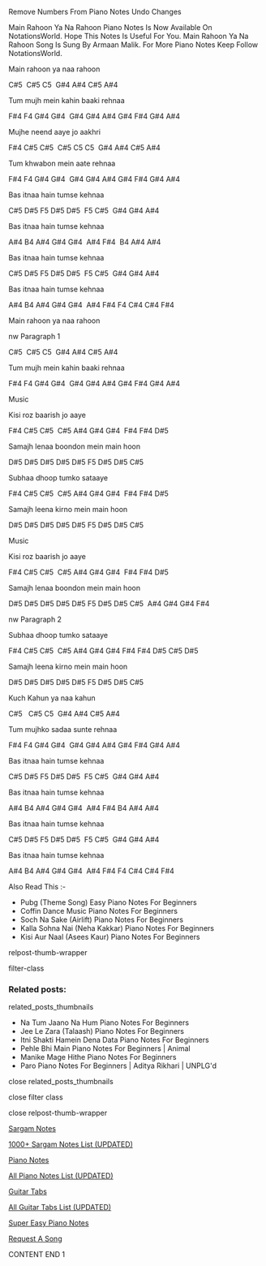 
Remove Numbers From Piano Notes
Undo Changes

Main Rahoon Ya Na Rahoon Piano Notes Is Now Available On NotationsWorld. Hope This Notes Is Useful For You. Main Rahoon Ya Na Rahoon Song Is Sung By Armaan Malik. For More Piano Notes Keep Follow NotationsWorld.

Main rahoon ya naa rahoon

C#5  C#5 C5  G#4 A#4 C#5 A#4

Tum mujh mein kahin baaki rehnaa

F#4 F4 G#4 G#4  G#4 G#4 A#4 G#4 F#4 G#4 A#4

Mujhe neend aaye jo aakhri

F#4 C#5 C#5  C#5 C5 C5  G#4 A#4 C#5 A#4

Tum khwabon mein aate rehnaa

F#4 F4 G#4 G#4  G#4 G#4 A#4 G#4 F#4 G#4 A#4

Bas itnaa hain tumse kehnaa

C#5 D#5 F5 D#5 D#5  F5 C#5  G#4 G#4 A#4

Bas itnaa hain tumse kehnaa

A#4 B4 A#4 G#4 G#4  A#4 F#4  B4 A#4 A#4

Bas itnaa hain tumse kehnaa

C#5 D#5 F5 D#5 D#5  F5 C#5  G#4 G#4 A#4

Bas itnaa hain tumse kehnaa

A#4 B4 A#4 G#4 G#4  A#4 F#4 F4 C#4 C#4 F#4

Main rahoon ya naa rahoon

nw Paragraph 1

C#5  C#5 C5  G#4 A#4 C#5 A#4

Tum mujh mein kahin baaki rehnaa

F#4 F4 G#4 G#4  G#4 G#4 A#4 G#4 F#4 G#4 A#4

Music

Kisi roz baarish jo aaye

F#4 C#5 C#5  C#5 A#4 G#4 G#4  F#4 F#4 D#5

Samajh lenaa boondon mein main hoon

D#5 D#5 D#5 D#5 D#5 F5 D#5 D#5 C#5

Subhaa dhoop tumko sataaye

F#4 C#5 C#5  C#5 A#4 G#4 G#4  F#4 F#4 D#5

Samajh leena kirno mein main hoon

D#5 D#5 D#5 D#5 D#5 F5 D#5 D#5 C#5

Music

Kisi roz baarish jo aaye

F#4 C#5 C#5  C#5 A#4 G#4 G#4  F#4 F#4 D#5

Samajh lenaa boondon mein main hoon

D#5 D#5 D#5 D#5 D#5 F5 D#5 D#5 C#5  A#4 G#4 G#4 F#4

nw Paragraph 2

Subhaa dhoop tumko sataaye

F#4 C#5 C#5  C#5 A#4 G#4 G#4 F#4 F#4 D#5 C#5 D#5

Samajh leena kirno mein main hoon

D#5 D#5 D#5 D#5 D#5 F5 D#5 D#5 C#5

Kuch Kahun ya naa kahun

C#5   C#5 C5  G#4 A#4 C#5 A#4

Tum mujhko sadaa sunte rehnaa

F#4 F4 G#4 G#4  G#4 G#4 A#4 G#4 F#4 G#4 A#4

Bas itnaa hain tumse kehnaa

C#5 D#5 F5 D#5 D#5  F5 C#5  G#4 G#4 A#4

Bas itnaa hain tumse kehnaa

A#4 B4 A#4 G#4 G#4  A#4 F#4 B4 A#4 A#4

Bas itnaa hain tumse kehnaa

C#5 D#5 F5 D#5 D#5  F5 C#5  G#4 G#4 A#4

Bas itnaa hain tumse kehnaa

A#4 B4 A#4 G#4 G#4  A#4 F#4 F4 C#4 C#4 F#4

Also Read This :-

* Pubg (Theme Song) Easy Piano Notes For Beginners
* Coffin Dance Music Piano Notes For Beginners
* Soch Na Sake (Airlift) Piano Notes For Beginners
* Kalla Sohna Nai (Neha Kakkar) Piano Notes For Beginners
* Kisi Aur Naal (Asees Kaur) Piano Notes For Beginners

relpost-thumb-wrapper

filter-class

### Related posts:

related_posts_thumbnails

* Na Tum Jaano Na Hum Piano Notes For Beginners
* Jee Le Zara (Talaash) Piano Notes For Beginners
* Itni Shakti Hamein Dena Data Piano Notes For Beginners
* Pehle Bhi Main Piano Notes For Beginners | Animal
* Manike Mage Hithe Piano Notes For Beginners
* Paro Piano Notes For Beginners | Aditya Rikhari | UNPLG'd

close related_posts_thumbnails

close filter class

close relpost-thumb-wrapper

[Sargam Notes](https://www.notationsworld.com/sargam-notes.html)

[1000+ Sargam Notes List (UPDATED)](https://www.notationsworld.com/all-songs-list-sargam-notes.html)

[Piano Notes](https://www.notationsworld.com/piano-notes.html)

[All Piano Notes List (UPDATED)](https://www.notationsworld.com/all-songs-list-piano-notes.html)

[Guitar Tabs](https://www.notationsworld.com/guitar-tabs.html)

[All Guitar Tabs List (UPDATED)](https://www.notationsworld.com/all-songs-list-guitar-tabs.html)

[Super Easy Piano Notes](https://studywall.in/)

[Request A Song](https://www.notationsworld.com/request-a-song.html)

CONTENT END 1


